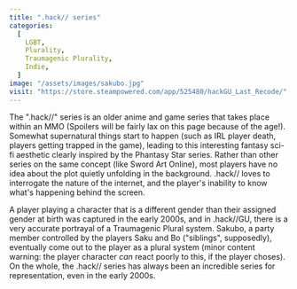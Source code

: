 ```yaml
---
title: ".hack// series"
categories:
  [
    LGBT,
    Plurality,
    Traumagenic Plurality,
    Indie,
  ]
image: "/assets/images/sakubo.jpg"
visit: "https://store.steampowered.com/app/525480/hackGU_Last_Recode/"
---
```


The ".hack//" series is an older anime and game series that takes place within an MMO (Spoilers will be fairly lax on this page because of the age!). Somewhat supernatural things start to happen (such as IRL player death, players getting trapped in the game), leading to this interesting fantasy sci-fi aesthetic clearly inspired by the Phantasy Star series. Rather than other series on the same concept (like Sword Art Online), most players have no idea about the plot quietly unfolding in the background. .hack// loves to interrogate the nature of the internet, and the player's inability to know what's happening behind the screen.

A player playing a character that is a different gender than their assigned gender at birth was captured in the early 2000s, and in .hack//GU, there is a very accurate portrayal of a Traumagenic Plural system. Sakubo, a party member controlled by the players Saku and Bo ("siblings", supposedly), eventually come out to the player as a plural system (minor content warning: the player character _can_ react poorly to this, if the player choses). On the whole, the .hack// series has always been an incredible series for representation, even in the early 2000s.
